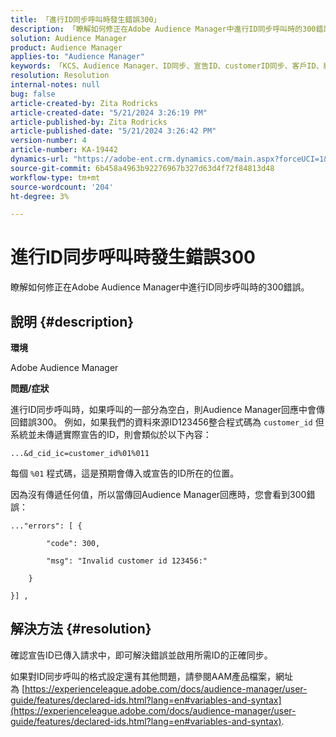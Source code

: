 ```yaml
---
title: 「進行ID同步呼叫時發生錯誤300」
description: 「瞭解如何修正在Adobe Audience Manager中進行ID同步呼叫時的300錯誤。」
solution: Audience Manager
product: Audience Manager
applies-to: "Audience Manager"
keywords: 「KCS、Audience Manager、ID同步、宣告ID、customerID同步、客戶ID、線上同步」
resolution: Resolution
internal-notes: null
bug: false
article-created-by: Zita Rodricks
article-created-date: "5/21/2024 3:26:19 PM"
article-published-by: Zita Rodricks
article-published-date: "5/21/2024 3:26:42 PM"
version-number: 4
article-number: KA-19442
dynamics-url: "https://adobe-ent.crm.dynamics.com/main.aspx?forceUCI=1&pagetype=entityrecord&etn=knowledgearticle&id=3bb95b73-8617-ef11-9f89-6045bd06eea5"
source-git-commit: 6b458a4963b92276967b327d63d4f72f84813d48
workflow-type: tm+mt
source-wordcount: '204'
ht-degree: 3%

---
```


# 進行ID同步呼叫時發生錯誤300


瞭解如何修正在Adobe Audience Manager中進行ID同步呼叫時的300錯誤。

## 說明 {#description}


<b>環境</b>

Adobe Audience Manager

<b>問題/症狀</b>

進行ID同步呼叫時，如果呼叫的一部分為空白，則Audience Manager回應中會傳回錯誤300。 例如，如果我們的資料來源ID123456整合程式碼為 `customer_id` 但系統並未傳遞實際宣告的ID，則會類似於以下內容：

`...&d_cid_ic=customer_id%01%011`

每個 `%01` 程式碼，這是預期會傳入或宣告的ID所在的位置。

因為沒有傳遞任何值，所以當傳回Audience Manager回應時，您會看到300錯誤：




```
..."errors": [ {

        "code": 300,

        "msg": "Invalid customer id 123456:"

    }

}] ,
```





## 解決方法 {#resolution}


確認宣告ID已傳入請求中，即可解決錯誤並啟用所需ID的正確同步。

如果對ID同步呼叫的格式設定還有其他問題，請參閱AAM產品檔案，網址為 [https://experienceleague.adobe.com/docs/audience-manager/user-guide/features/declared-ids.html?lang=en#variables-and-syntax](https://experienceleague.adobe.com/docs/audience-manager/user-guide/features/declared-ids.html?lang=en#variables-and-syntax).
